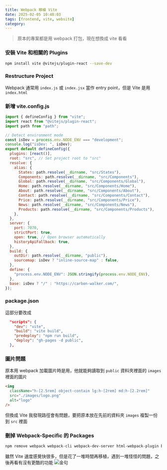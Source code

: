 ```yaml
---
title: Webpack 移植 Vite
date: 2025-02-05 10:48:03
tags: [frontend, vite, website]
category:
---
```


> 原本的專案都是用 webpack 打包，現在想換成 vite 看看

### 安裝 Vite 和相關的 Plugins

```sh
npm install vite @vitejs/plugin-react --save-dev
```

### Restructure Project

Webpack 通常用 `index.js` 或 `index.jsx` 當作 entry point，但是 Vite 是用 `index.html`

### 新增 vite.config.js

```js
import { defineConfig } from "vite";
import react from "@vitejs/plugin-react";
import path from "path";

// Detect environment mode
const isDev = process.env.NODE_ENV === "development";
console.log("isDev: ", isDev);
export default defineConfig({
  plugins: [react()],
  root: "src", // Set project root to "src"
  resolve: {
    alias: {
      States: path.resolve(__dirname, "src/States"),
      Components: path.resolve(__dirname, "src/Components"),
      Global: path.resolve(__dirname, "src/Components/Global"),
      Home: path.resolve(__dirname, "src/Components/Home"),
      About: path.resolve(__dirname, "src/Components/About"),
      Contact: path.resolve(__dirname, "src/Components/Contact"),
      Price: path.resolve(__dirname, "src/Components/Price"),
      News: path.resolve(__dirname, "src/Components/News"),
      Products: path.resolve(__dirname, "src/Components/Products"),
    },
  },
  server: {
    port: 7070,
    strictPort: true,
    open: true, // Open browser automatically
    historyApiFallback: true,
  },
  build: {
    outDir: path.resolve(__dirname, "public"),
    sourcemap: isDev ? "inline-source-map" : false,
  },
  define: {
    "process.env.NODE_ENV": JSON.stringify(process.env.NODE_ENV),
  },
  base: isDev ? "/" : "https://carbon-walker.com/",
});
```

### package.json

這部分要改成

```json
  "scripts": {
    "dev": "vite",
    "build": "vite build",
    "predeploy": "npm run build",
    "deploy": "gh-pages -d public",
  },
```

### 圖片問題

原本用 webpack 加載圖片時是用，他就能夠讀取到 `public` 資料夾裡面的 `images` 裡面的圖片

```html
<img
  className="h-[2.5rem] object-contain lg:h-[2rem] md:h-[2.2rem]"
  src="./images/logo.png"
  alt="logo"
/>
```

但換成 Vite 我發現路徑會有問題，要把原本放在先前的資料夾 `images` 複製一份到 `src` 裡面

### 刪掉 Webpack-Specific 的 Packages

```sh
npm remove webpack webpack-cli webpack-dev-server html-webpack-plugin babel-loader style-loader css-loader postcss-loader
```

雖然 Vite 速度感覺快很多，但是花了一堆時間再移植，遇到一堆怪怪的問題，之後再看有沒有更酷的功能
![金句](https://media2.dev.to/dynamic/image/width=1000,height=500,fit=cover,gravity=auto,format=auto/https%3A%2F%2Fdev-to-uploads.s3.amazonaws.com%2Fuploads%2Farticles%2Fd4u62vy3h2bptsynmuu6.png)
